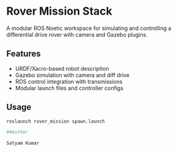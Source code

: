 # Rover Mission Stack

A modular ROS Noetic workspace for simulating and controlling a differential drive rover with camera and Gazebo plugins.

## Features
- URDF/Xacro-based robot description
- Gazebo simulation with camera and diff drive
- ROS control integration with transmissions
- Modular launch files and controller configs

## Usage
```bash
roslaunch rover_mission spawn.launch

##Auther

Satyam Kumar
